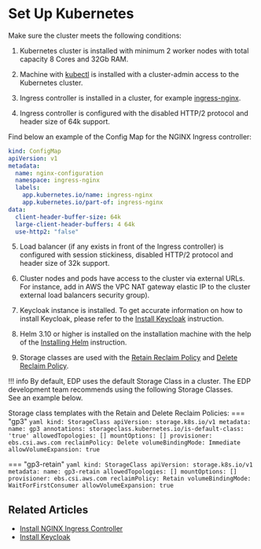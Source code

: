 # Set Up Kubernetes

Make sure the cluster meets the following conditions:

1. Kubernetes cluster is installed with minimum 2 worker nodes with total capacity 8 Cores and 32Gb RAM.

2. Machine with [kubectl](https://kubernetes.io/docs/tasks/tools/install-kubectl/) is installed with a cluster-admin access to the Kubernetes cluster.

3. Ingress controller is installed in a cluster, for example [ingress-nginx](./install-ingress-nginx.md).

4. Ingress controller is configured with the disabled HTTP/2 protocol and header size of 64k support.

  Find below an example of the Config Map for the NGINX Ingress controller:

  ``` yaml
  kind: ConfigMap
  apiVersion: v1
  metadata:
    name: nginx-configuration
    namespace: ingress-nginx
    labels:
      app.kubernetes.io/name: ingress-nginx
      app.kubernetes.io/part-of: ingress-nginx
  data:
    client-header-buffer-size: 64k
    large-client-header-buffers: 4 64k
    use-http2: "false"
  ```

5. Load balancer (if any exists in front of the Ingress controller) is configured with session stickiness, disabled HTTP/2 protocol and header size of 32k support.

6. Cluster nodes and pods have access to the cluster via external URLs. For instance, add in AWS the VPC NAT gateway elastic IP to the cluster external load balancers security group).

7. Keycloak instance is installed. To get accurate information on how to install Keycloak, please refer to the [Install Keycloak](install-keycloak.md) instruction.

8. Helm 3.10 or higher is installed on the installation machine with the help of the [Installing Helm](https://v3.helm.sh/docs/intro/install/) instruction.

9. Storage classes are used with the [Retain Reclaim Policy](https://kubernetes.io/docs/concepts/storage/persistent-volumes/#retain)
and [Delete Reclaim Policy](https://kubernetes.io/docs/concepts/storage/persistent-volumes/#delete).<br/>

  !!! info 
      By default, EDP uses the default Storage Class in a cluster. The EDP development team recommends using the following Storage Classes.<br/>
      See an example below.

  Storage class templates with the Retain and Delete Reclaim Policies:
  === "gp3"
      ``` yaml
      kind: StorageClass
      apiVersion: storage.k8s.io/v1
      metadata:
        name: gp3
      annotations:
        storageclass.kubernetes.io/is-default-class: 'true'
      allowedTopologies: []
      mountOptions: []
      provisioner: ebs.csi.aws.com
      reclaimPolicy: Delete
      volumeBindingMode: Immediate
      allowVolumeExpansion: true
      ```

  === "gp3-retain"
      ``` yaml
      kind: StorageClass
      apiVersion: storage.k8s.io/v1
      metadata:
        name: gp3-retain
      allowedTopologies: []
      mountOptions: []
      provisioner: ebs.csi.aws.com
      reclaimPolicy: Retain
      volumeBindingMode: WaitForFirstConsumer
      allowVolumeExpansion: true
      ```

## Related Articles

* [Install NGINX Ingress Controller](install-ingress-nginx.md)
* [Install Keycloak](install-keycloak.md)